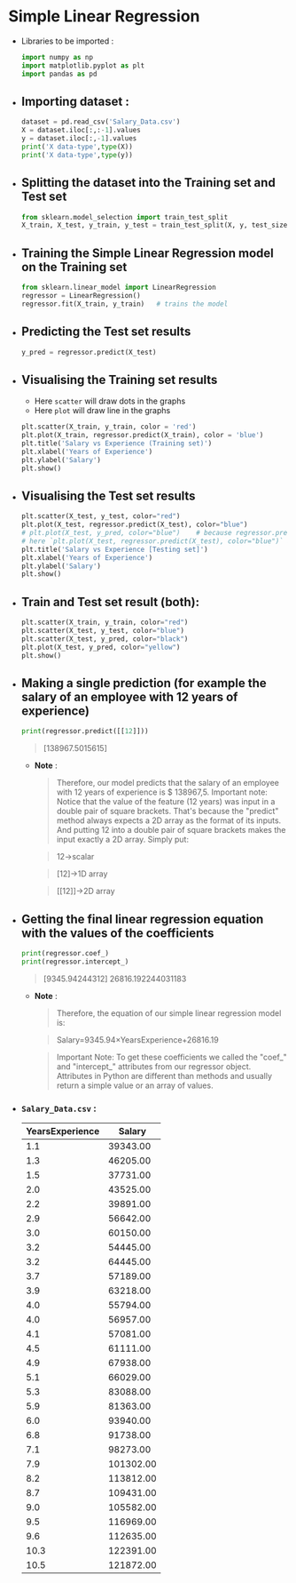 # Simple Linear Regression

- Libraries to be imported : 
	```py
	import numpy as np
	import matplotlib.pyplot as plt
	import pandas as pd
	```

- ## Importing dataset : 
	```py
	dataset = pd.read_csv('Salary_Data.csv')
	X = dataset.iloc[:,:-1].values
	y = dataset.iloc[:,-1].values
	print('X data-type',type(X))
	print('X data-type',type(y))
	```
	
- ## Splitting the dataset into the Training set and Test set
	```py
	from sklearn.model_selection import train_test_split
	X_train, X_test, y_train, y_test = train_test_split(X, y, test_size = 1/3, random_state = 0)
	```
	
- ## Training the Simple Linear Regression model on the Training set
	```py
	from sklearn.linear_model import LinearRegression
	regressor = LinearRegression()
	regressor.fit(X_train, y_train)   # trains the model
	```

- ## Predicting the Test set results
	```py
	y_pred = regressor.predict(X_test)
	```
	
- ## Visualising the Training set results
	- Here `scatter` will draw dots in the graphs
	- Here `plot` will draw line in the graphs
	```py
	plt.scatter(X_train, y_train, color = 'red')
	plt.plot(X_train, regressor.predict(X_train), color = 'blue')
	plt.title('Salary vs Experience (Training set)')
	plt.xlabel('Years of Experience')
	plt.ylabel('Salary')
	plt.show()
	```
	
- ## Visualising the Test set results
	```py
	plt.scatter(X_test, y_test, color="red")
	plt.plot(X_test, regressor.predict(X_test), color="blue")
	# plt.plot(X_test, y_pred, color="blue")    # because regressor.predict(X_test) is same as y_pred
	# here `plt.plot(X_test, regressor.predict(X_test), color="blue")` and `plt.plot(X_train, regressor.predict(X_train), color="blue")` will give same regresssion line.
	plt.title('Salary vs Experience [Testing set]')
	plt.xlabel('Years of Experience')
	plt.ylabel('Salary')
	plt.show()
	```

- ## Train and Test set result (both):
	```py
	plt.scatter(X_train, y_train, color="red")
	plt.scatter(X_test, y_test, color="blue")
	plt.scatter(X_test, y_pred, color="black")
	plt.plot(X_test, y_pred, color="yellow")
	plt.show()
	```
		
- ## Making a single prediction (for example the salary of an employee with 12 years of experience)
	```py
	print(regressor.predict([[12]]))
	```
	> [138967.5015615]
	- **Note** : 
		> Therefore, our model predicts that the salary of an employee with 12 years of experience is $ 138967,5.
		> Important note: Notice that the value of the feature (12 years) was input in a double pair of square brackets. That's because the "predict" method always expects a 2D array as the format of its inputs. And putting 12 into a double pair of square brackets makes the input exactly a 2D array. Simply put:
		
		> 12→scalar 
		
		> [12]→1D array 
		
		> [[12]]→2D array
		
- ## Getting the final linear regression equation with the values of the coefficients
	```py
	print(regressor.coef_)
	print(regressor.intercept_)
	```
	> [9345.94244312]
	26816.192244031183
	
	- **Note** : 
		> Therefore, the equation of our simple linear regression model is:

		> Salary=9345.94×YearsExperience+26816.19 
		
		> Important Note: To get these coefficients we called the "coef_" and "intercept_" attributes from our regressor object. Attributes in Python are different than methods and usually return a simple value or an array of values.
		
- ### `Salary_Data.csv` : 

	| YearsExperience | Salary    |
	| --------------- | --------- |
	| 1.1             | 39343.00  |
	| 1.3             | 46205.00  |
	| 1.5             | 37731.00  |
	| 2.0             | 43525.00  |
	| 2.2             | 39891.00  |
	| 2.9             | 56642.00  |
	| 3.0             | 60150.00  |
	| 3.2             | 54445.00  |
	| 3.2             | 64445.00  |
	| 3.7             | 57189.00  |
	| 3.9             | 63218.00  |
	| 4.0             | 55794.00  |
	| 4.0             | 56957.00  |
	| 4.1             | 57081.00  |
	| 4.5             | 61111.00  |
	| 4.9             | 67938.00  |
	| 5.1             | 66029.00  |
	| 5.3             | 83088.00  |
	| 5.9             | 81363.00  |
	| 6.0             | 93940.00  |
	| 6.8             | 91738.00  |
	| 7.1             | 98273.00  |
	| 7.9             | 101302.00 |
	| 8.2             | 113812.00 |
	| 8.7             | 109431.00 |
	| 9.0             | 105582.00 |
	| 9.5             | 116969.00 |
	| 9.6             | 112635.00 |
	| 10.3            | 122391.00 |
	| 10.5            | 121872.00 |